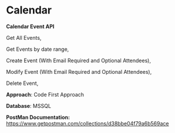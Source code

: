 # Calendar
**Calendar Event API**

Get All Events,

Get Events by date range,

Create Event (With Email Required and Optional Attendees),

Modify Event (With Email Required and Optional Attendees),

Delete Event,

**Approach**: Code First Approach

**Database**: MSSQL

**PostMan Documentation:** https://www.getpostman.com/collections/d38bbe04f79a6b569ace
